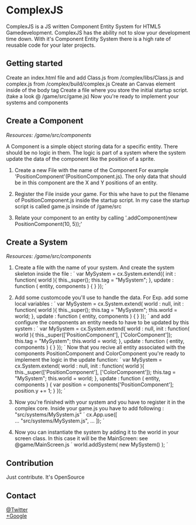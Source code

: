 <h1>ComplexJS</h1>
ComplexJS is a JS written Component Entity System for HTML5 Gamedevelopment.
ComplexJS has the ability not to slow your development time down.
With it's Component Entity System there is a high rate of reusable code for your later projects.



<h2>Getting started</h2>
Create an index.html file and add Class.js from /complex/libs/Class.js and complex.js from /complex/build/complex.js
Create an Canvas element inside of the body tag
Create a file where you store the initial startup script. (take a look @ /game/src/game.js)
Now you're ready to implement your systems and components


<h2>Create a Component</h2>
<i>Resources: /game/src/components</i>

A Component is a simple object storing data for a specific entity. There should be no logic in them. The logic is part of a system where the system update the data
of the component like the position of a sprite.

1. Create a new File with the name of the Component For example 'PositionComponent'(PositionComponent.js). The only data that should be in this component are the X and Y positions of an entity.

2. Register the File inside your game. For this whe have to put the filename of PositionComponent.js inside the startup script.
    In my case the startup script is called game.js insinde of /game/src

3. Relate your component to an entity by calling '.addComponent(new PositionComponent(10, 5));'

<h2>Create a System</h2>
<i>Resources: /game/src/components</i>

1. Create a file with the name of your system. And create the system skeleton inside the file : 
´
	var MySystem = cx.System.extend({
	    init : function( world ){
	    	this._super();
	    	this.tag = "MySystem";
	    },
	    update : function ( entity, components ) {
	    }
	});
´

2. Add some customcode you'll use to handle the data. For Exp. add some local variables : 
´
	var MySystem = cx.System.extend(
		world : null,
	    init : function( world ){
	    	this._super();
	    	this.tag = "MySystem";
	    	this.world = world;
	    },
	    update : function ( entity, components ) {
	    }
	});
´
and add configure the components an entity needs to have to be updated by this system : 
´
	var MySystem = cx.System.extend(
		world : null,
	    init : function( world ){
	    	this._super(['PositionComponent'], ['ColorComponent']);
	    	this.tag = "MySystem";
	    	this.world = world;
	    },
	    update : function ( entity, components ) {
	    }
	});
´
Now that you recive all entity associated with the components PositionComponent and ColorComponent you're ready to implement the logic in the update function: 
´
	var MySystem = cx.System.extend(
		world : null,
	    init : function( world ){
	    	this._super(['PositionComponent'], ['ColorComponent']);
	    	this.tag = "MySystem";
	    	this.world = world;
	    },
	    update : function ( entity, components ) {
	    	var position = components['PositionComponent'];
	    	position.y += 1;
	    }
	});
´
3. Now you're finished with your system and you have to register it in the complex core. Inside your game.js you have to add following : "src/systems/MySystem.js"
´
	cx.App.use([        
		...
	    "src/systems/MySystem.js",
	    ...
	]);
´

4. Now you can instantiate the system by adding it to the world in your screen class. In this case it will be the MainScreen:
see @game/MainScreen.js
´
    world.addSystem( new MySystem() );
´


<h2>Contribution</h2>
Just contribute. It's OpenSource

<h2>Contact</h2>
<a href="https://twitter.com/faebeee">@Twitter</a><br>
<a href="https://plus.google.com/u/0/113673733496424994581/posts">+Google</a>